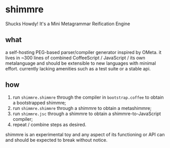 # shimmre

Shucks Howdy! It's a Mini Metagrammar Reification Engine

## what

a self-hosting PEG-based parser/compiler generator inspired by OMeta. it lives
in ~300 lines of combined CoffeeScript / JavaScript / its own metalanguage and
should be extensible to new languages with minimal effort. currently lacking
amenities such as a test suite or a stable api.

## how

1. run `shimmre.shimmre` through the compiler in `bootstrap.coffee` to obtain a
   bootstrapped shimmre;
2. run `shimmre.shimmre` through a shimmre to obtain a metashimmre;
3. run `shimmre.jsc` through a shimmre to obtain a shimmre-to-JavaScript
   compiler;
4. repeat / combine steps as desired.

shimmre is an experimental toy and any aspect of its functioning or API can and
should be expected to break without notice.

